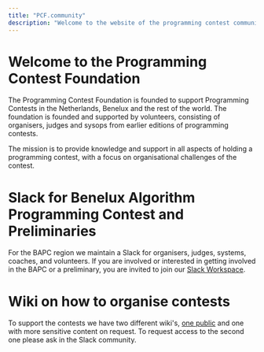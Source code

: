 ```yaml
---
title: "PCF.community"
description: "Welcome to the website of the programming contest community"
---
```

# Welcome to the Programming Contest Foundation

The Programming Contest Foundation is founded to support Programming Contests in the Netherlands, Benelux
and the rest of the world. The foundation is founded and supported by volunteers, consisting of organisers, judges and 
sysops from earlier editions of programming contests.

The mission is to provide knowledge and support in all aspects of holding a programming contest, with a focus on organisational challenges of the contest.

# Slack for Benelux Algorithm Programming Contest and Preliminaries 
For the BAPC region we maintain a Slack for organisers, judges, systems, coaches, and volunteers. If you are involved or interested
in getting involved in the BAPC or a preliminary, you are invited to join our [Slack Workspace](https://join.slack.com/t/benelux-nwerc/shared_invite/zt-1b0k82fhd-ohLOpFhX1hnF7k5dlIgreg).

# Wiki on how to organise contests
To support the contests we have two different wiki's, [one public](https://pcf.community/wiki/) and one with more sensitive content on request. To request access to the second one please ask in the Slack community.
